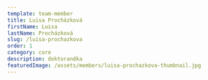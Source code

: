 ```yaml
---
template: team-member
title: Luisa Procházková
firstName: Luisa
lastName: Procházková
slug: /luisa-prochazkova
order: 1
category: core
description: doktorandka
featuredImage: /assets/members/luisa-prochazkova-thumbnail.jpg
---
```


